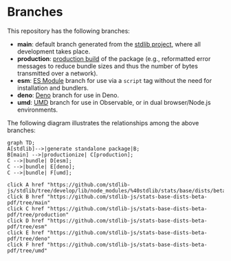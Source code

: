 <!--

@license Apache-2.0

Copyright (c) 2022 The Stdlib Authors.

Licensed under the Apache License, Version 2.0 (the "License");
you may not use this file except in compliance with the License.
You may obtain a copy of the License at

    http://www.apache.org/licenses/LICENSE-2.0

Unless required by applicable law or agreed to in writing, software
distributed under the License is distributed on an "AS IS" BASIS,
WITHOUT WARRANTIES OR CONDITIONS OF ANY KIND, either express or implied.
See the License for the specific language governing permissions and
limitations under the License.

-->

# Branches

This repository has the following branches:

-   **main**: default branch generated from the [stdlib project][stdlib-url], where all development takes place.
-   **production**: [production build][production-url] of the package (e.g., reformatted error messages to reduce bundle sizes and thus the number of bytes transmitted over a network).
-   **esm**: [ES Module][esm-url] branch for use via a `script` tag without the need for installation and bundlers.
-   **deno**: [Deno][deno-url] branch for use in Deno.
-   **umd**: [UMD][umd-url] branch for use in Observable, or in dual browser/Node.js environments.

The following diagram illustrates the relationships among the above branches:

```mermaid
graph TD;
A[stdlib]-->|generate standalone package|B;
B[main] -->|productionize| C[production];
C -->|bundle| D[esm];
C -->|bundle| E[deno];
C -->|bundle| F[umd];

click A href "https://github.com/stdlib-js/stdlib/tree/develop/lib/node_modules/%40stdlib/stats/base/dists/beta/pdf"
click B href "https://github.com/stdlib-js/stats-base-dists-beta-pdf/tree/main"
click C href "https://github.com/stdlib-js/stats-base-dists-beta-pdf/tree/production"
click D href "https://github.com/stdlib-js/stats-base-dists-beta-pdf/tree/esm"
click E href "https://github.com/stdlib-js/stats-base-dists-beta-pdf/tree/deno"
click F href "https://github.com/stdlib-js/stats-base-dists-beta-pdf/tree/umd"
```

[stdlib-url]: https://github.com/stdlib-js/stdlib/tree/develop/lib/node_modules/%40stdlib/stats/base/dists/beta/pdf
[production-url]: https://github.com/stdlib-js/stats-base-dists-beta-pdf/tree/production
[deno-url]: https://github.com/stdlib-js/stats-base-dists-beta-pdf/tree/deno
[umd-url]: https://github.com/stdlib-js/stats-base-dists-beta-pdf/tree/umd
[esm-url]: https://github.com/stdlib-js/stats-base-dists-beta-pdf/tree/esm